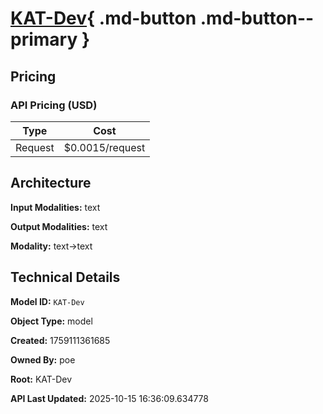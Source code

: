 # [KAT-Dev](https://poe.com/KAT-Dev){ .md-button .md-button--primary }

## Pricing

### API Pricing (USD)

| Type | Cost |
|------|------|
| Request | $0.0015/request |

## Architecture

**Input Modalities:** text

**Output Modalities:** text

**Modality:** text->text


## Technical Details

**Model ID:** `KAT-Dev`

**Object Type:** model

**Created:** 1759111361685

**Owned By:** poe

**Root:** KAT-Dev

**API Last Updated:** 2025-10-15 16:36:09.634778
